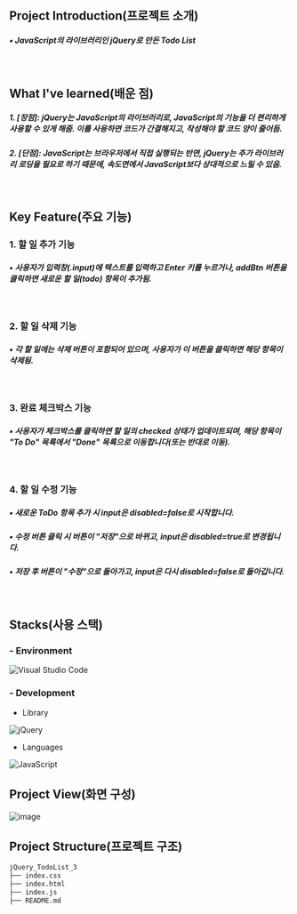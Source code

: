 ## Project Introduction(프로젝트 소개)
##### ▪ JavaScript의 라이브러리인 jQuery로 만든 Todo List
<br/>

## What I've learned(배운 점)
##### 1. [장점]: jQuery는 JavaScript의 라이브러리로, JavaScript의 기능을 더 편리하게 사용할 수 있게 해줌. 이를 사용하면 코드가 간결해지고, 작성해야 할 코드 양이 줄어듬.
##### 2. [단점]: JavaScript는 브라우저에서 직접 실행되는 반면, jQuery는 추가 라이브러리 로딩을 필요로 하기 때문에, 속도면에서 JavaScript보다 상대적으로 느릴 수 있음.
<br/>

## Key Feature(주요 기능)
### 1. 할 일 추가 기능
##### ▪ 사용자가 입력창(.input)에 텍스트를 입력하고 Enter 키를 누르거나, addBtn 버튼을 클릭하면 새로운 할 일(todo) 항목이 추가됨.
<br/>

### 2. 할 일 삭제 기능
##### ▪ 각 할 일에는 삭제 버튼이 포함되어 있으며, 사용자가 이 버튼을 클릭하면 해당 항목이 삭제됨.
<br/>

### 3. 완료 체크박스 기능
##### ▪ 사용자가 체크박스를 클릭하면 할 일의 checked 상태가 업데이트되며, 해당 항목이 "To Do" 목록에서 "Done" 목록으로 이동합니다(또는 반대로 이동).
<br/>

### 4. 할 일 수정 기능
##### ▪ 새로운 ToDo 항목 추가 시 input은 disabled=false로 시작합니다.
##### ▪ 수정 버튼 클릭 시 버튼이 "저장"으로 바뀌고, input은 disabled=true로 변경됩니다.
##### ▪ 저장 후 버튼이 "수정"으로 돌아가고, input은 다시 disabled=false로 돌아갑니다.
<br/>

## Stacks(사용 스택)
### - Environment
![Visual Studio Code](https://img.shields.io/badge/Visual%20Studio%20Code-007ACC?style=for-the-badge&logo=Visual%20Studio%20Code&logoColor=white)
<br/>

### - Development
- Library

![jQuery](https://img.shields.io/badge/jQuery-0769AD?style=for-the-badge&logo=jquery&logoColor=white)
<br/>
  
- Languages

![JavaScript](https://img.shields.io/badge/JavaScript-F7DF1E?style=for-the-badge&logo=Javascript&logoColor=white)
<br/>

## Project View(화면 구성)
![image](https://github.com/user-attachments/assets/9e029fc2-c461-4c7d-a5f9-83238a925576)


## Project Structure(프로젝트 구조)
```markdown
jQuery_TodoList_3
├── index.css
├── index.html
├── index.js
├── README.md
```
